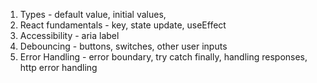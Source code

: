 1. Types - default value, initial values, 
2. React fundamentals - key, state update, useEffect
3. Accessibility - aria label
4. Debouncing - buttons, switches, other user inputs
5. Error Handling - error boundary, try catch finally, handling responses, http error handling